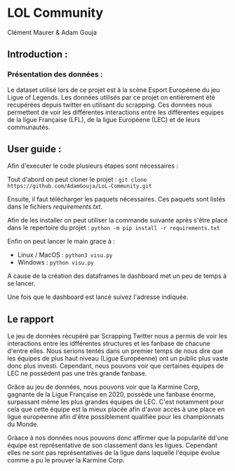 # LOL Community

Clément Maurer & Adam Gouja


## Introduction : 

### Présentation des données :

Le dataset utilisé lors de ce projet est à la scène Esport Européene du jeu Ligue of Legends.
Les données utilisés par ce projet on entièrement été recupérées depuis twitter en utilisant du scrapping.
Ces données nous permettent de voir les différentes interactions entre les différentes equipes de la ligue Française (LFL), de la ligue Européene (LEC) et de leurs communautés.

## User guide : 

Afin d'executer le code plusieurs étapes sont nécessaires : 

Tout d'abord on peut cloner le projet : `git clone https://github.com/AdamGouja/LoL-Community.git`

Ensuite, il faut télécharger les paquets nécessaires. Ces paquets sont listés dans le fichiers *requirements.txt*.

Afin de les installer on peut utiliser la commande suivante après s'être placé dans le repertoire du projet : `python -m pip install -r requirements.txt`

Enfin on peut lancer le main grace à : 

* Linux / MacOS : `python3 visu.py`
* Windows : `python visu.py`

A cause de la création des dataframes le dashboard met un peu de temps à se lancer. 

Une fois que le dashboard est lancé suivez l'adresse indiquée.


## Le rapport

Le jeu de données récupéré par Scrapping Twitter nous a permis de voir les interactions entre les idfférentes structures et les fanbase de chacune d'entre elles. Nous serions tentés dans un premier temps de nous dire que les équipes de plus haut niveau (Ligue Européenne) ont un public plus vaste donc plus investi. Cependant, nous pouvons voir que certaines équipes de LEC ne possèdent pas une très grande fanbase.

Grâce au jeu de données, nous pouvons voir que la Karmine Corp, gagnante de la Ligue Française en 2020, possède une fanbase énorme, surpassant même les plus grandes équipes de LEC. C'est notamment pour cela que cette équipe est la mieux placée afin d'avoir accès à une place en ligue européenne afin d'être possiblement qualifiée pour les championnats du Monde.

Gràace à nos données nous pouvons donc affirmer que la popularité dd'une équipe est représentative de son classement dans les ligues. Cependant elles ne sont pas représentatives de la ligue dans laquelle l'équipe évolue comme a pu le prouver la Karmine Corp.
